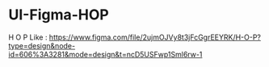 # UI-Figma-HOP
H O P 
Like : https://www.figma.com/file/2ujmOJVy8t3jFcGgrEEYRK/H-O-P?type=design&node-id=606%3A3281&mode=design&t=ncD5USFwp1Sml6rw-1
